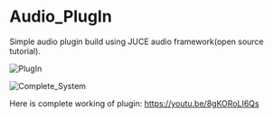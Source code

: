 # Audio_PlugIn
Simple audio plugin build using JUCE audio framework(open source tutorial).  

![PlugIn](https://user-images.githubusercontent.com/25602737/119811766-16037880-bf05-11eb-9dab-1fd29c948d85.png)

![Complete_System](https://user-images.githubusercontent.com/25602737/119811867-2ca9cf80-bf05-11eb-9441-242c40f1a44a.png)

Here is complete working of plugin:
https://youtu.be/8gKORoLI6Qs

